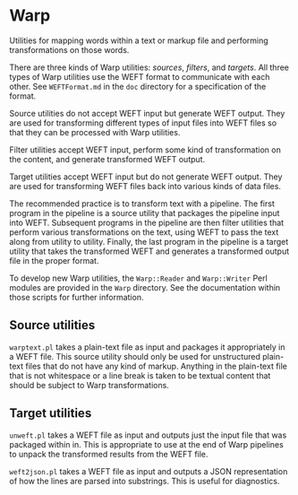 # Warp

Utilities for mapping words within a text or markup file and performing transformations on those words.

There are three kinds of Warp utilities:  _sources_, _filters_, and _targets_.  All three types of Warp utilities use the WEFT format to communicate with each other.  See `WEFTFormat.md` in the `doc` directory for a specification of the format.

Source utilities do not accept WEFT input but generate WEFT output.  They are used for transforming different types of input files into WEFT files so that they can be processed with Warp utilities.

Filter utilities accept WEFT input, perform some kind of transformation on the content, and generate transformed WEFT output.

Target utilities accept WEFT input but do not generate WEFT output.  They are used for transforming WEFT files back into various kinds of data files.

The recommended practice is to transform text with a pipeline.  The first program in the pipeline is a source utility that packages the pipeline input into WEFT.  Subsequent programs in the pipeline are then filter utilities that perform various transformations on the text, using WEFT to pass the text along from utility to utility.  Finally, the last program in the pipeline is a target utility that takes the transformed WEFT and generates a transformed output file in the proper format.

To develop new Warp utilities, the `Warp::Reader` and `Warp::Writer` Perl modules are provided in the `Warp` directory.  See the documentation within those scripts for further information.

## Source utilities

`warptext.pl` takes a plain-text file as input and packages it appropriately in a WEFT file.  This source utility should only be used for unstructured plain-text files that do not have any kind of markup.  Anything in the plain-text file that is not whitespace or a line break is taken to be textual content that should be subject to Warp transformations.

## Target utilities

`unweft.pl` takes a WEFT file as input and outputs just the input file that was packaged within in.  This is appropriate to use at the end of Warp pipelines to unpack the transformed results from the WEFT file.

`weft2json.pl` takes a WEFT file as input and outputs a JSON representation of how the lines are parsed into substrings.  This is useful for diagnostics.

